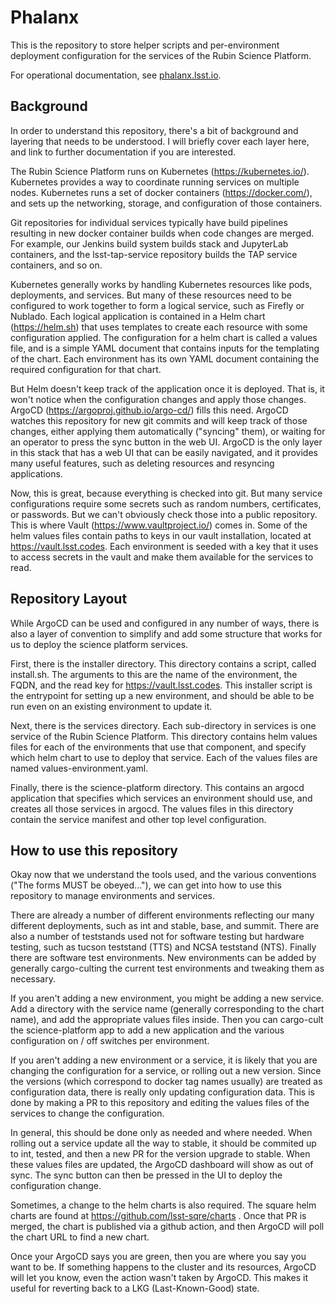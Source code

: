 # Phalanx

This is the repository to store helper scripts and per-environment
deployment configuration for the services of the Rubin Science
Platform.

For operational documentation, see [phalanx.lsst.io](https://phalanx.lsst.io/).

## Background

In order to understand this repository, there's a bit of background
and layering that needs to be understood.  I will briefly cover each
layer here, and link to further documentation if you are interested.

The Rubin Science Platform runs on Kubernetes (https://kubernetes.io/).
Kubernetes provides a way to coordinate running services on multiple
nodes.  Kubernetes runs a set of docker containers (https://docker.com/),
and sets up the networking, storage, and configuration of those containers.

Git repositories for individual services typically have build pipelines
resulting in new docker container builds when code changes are merged.
For example, our Jenkins build system builds stack and JupyterLab containers,
and the lsst-tap-service repository builds the TAP service containers,
and so on.

Kubernetes generally works by handling Kubernetes resources like pods,
deployments, and services.  But many of these resources need to be configured
to work together to form a logical service, such as Firefly or Nublado. Each
logical application is contained in a Helm chart (https://helm.sh) that
uses templates to create each resource with some configuration applied.
The configuration for a helm chart is called a values file, and is a simple
YAML document that contains inputs for the templating of the chart.  Each
environment has its own YAML document containing the required configuration
for that chart.

But Helm doesn't keep track of the application once it is deployed.  That is,
it won't notice when the configuration changes and apply those changes.
ArgoCD (https://argoproj.github.io/argo-cd/) fills this need.  ArgoCD watches
this repository for new git commits and will keep track of those changes,
either applying them automatically ("syncing" them), or waiting for an operator
to press the sync button in the web UI.  ArgoCD is the only layer in this
stack that has a web UI that can be easily navigated, and it provides many
useful features, such as deleting resources and resyncing applications.

Now, this is great, because everything is checked into git.  But many service
configurations require some secrets such as random numbers, certificates, or
passwords.  But we can't obviously check those into a public repository.  This
is where Vault (https://www.vaultproject.io/) comes in.  Some of the helm values
files contain paths to keys in our vault installation, located at
https://vault.lsst.codes.  Each environment is seeded with a key that it
uses to access secrets in the vault and make them available for the services
to read.

## Repository Layout

While ArgoCD can be used and configured in any number of ways, there is also
a layer of convention to simplify and add some structure that works for us
to deploy the science platform services.

First, there is the installer directory.  This directory contains a script,
called install.sh.  The arguments to this are the name of the environment,
the FQDN, and the read key for https://vault.lsst.codes.  This installer
script is the entrypoint for setting up a new environment, and should be
able to be run even on an existing environment to update it.

Next, there is the services directory.  Each sub-directory in services is
one service of the Rubin Science Platform.  This directory contains helm
values files for each of the environments that use that component, and
specify which helm chart to use to deploy that service.  Each of the
values files are named values-environment.yaml.

Finally, there is the science-platform directory.  This contains an argocd
application that specifies which services an environment should use, and
creates all those services in argocd.  The values files in this directory
contain the service manifest and other top level configuration.

## How to use this repository

Okay now that we understand the tools used, and the various conventions
("The forms MUST be obeyed..."), we can get into how to use this repository
to manage environments and services.

There are already a number of different environments reflecting our many
different deployments, such as int and stable, base, and summit.
There are also a number of teststands used not for software testing but
hardware testing, such as tucson teststand (TTS) and NCSA teststand (NTS).
Finally there are software test environments.  New environments can be
added by generally cargo-culting the current test environments and
tweaking them as necessary.

If you aren't adding a new environment, you might be adding a new service.
Add a directory with the service name (generally corresponding to the chart
name), and add the appropriate values files inside.  Then you can cargo-cult
the science-platform app to add a new application and the various configuration
on / off switches per environment.

If you aren't adding a new environment or a service, it is likely that you are
changing the configuration for a service, or rolling out a new version.
Since the versions (which correspond to docker tag names usually) are
treated as configuration data, there is really only updating configuration
data.  This is done by making a PR to this repository and editing the
values files of the services to change the configuration.

In general, this should be done only as needed and where needed.  When
rolling out a service update all the way to stable, it should be commited
up to int, tested, and then a new PR for the version upgrade to stable.
When these values files are updated, the ArgoCD dashboard will show as
out of sync.  The sync button can then be pressed in the UI to deploy
the configuration change.

Sometimes, a change to the helm charts is also required.  The square
helm charts are found at https://github.com/lsst-sqre/charts .  Once
that PR is merged, the chart is published via a github action, and then
ArgoCD will poll the chart URL to find a new chart.

Once your ArgoCD says you are green, then you are where you say you
want to be.  If something happens to the cluster and its resources,
ArgoCD will let you know, even the action wasn't taken by ArgoCD.
This makes it useful for reverting back to a LKG (Last-Known-Good)
state.
